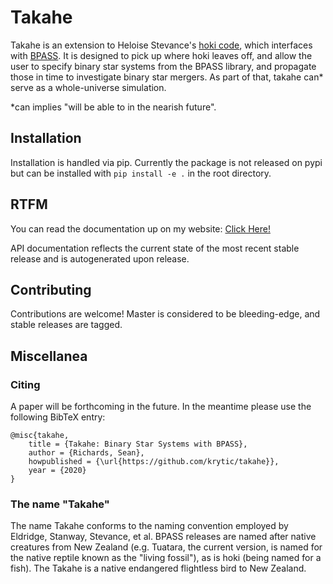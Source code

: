 # Takahe

Takahe is an extension to Heloise Stevance's [hoki code](http://github.com/HeloiseS/hoki), which interfaces with [BPASS](bpass.auckland.ac.nz). It is designed to pick up where hoki leaves off, and allow the user to specify binary star systems from the BPASS library, and propagate those in time to investigate binary star mergers. As part of that, takahe can\* serve as a whole-universe simulation.

\*can implies "will be able to in the nearish future".

## Installation

Installation is handled via pip. Currently the package is not released on pypi but can be installed with `pip install -e .` in the root directory.

## RTFM

You can read the documentation up on my website: [Click Here!](https://krytic.github.io/Takahe/index.html)

API documentation reflects the current state of the most recent stable release and is autogenerated upon release.

## Contributing

Contributions are welcome! Master is considered to be bleeding-edge, and stable releases are tagged.

## Miscellanea

### Citing

A paper will be forthcoming in the future. In the meantime please use the following BibTeX entry:

	@misc{takahe,
		title = {Takahe: Binary Star Systems with BPASS},
		author = {Richards, Sean},
		howpublished = {\url{https://github.com/krytic/takahe}},
		year = {2020}
	}

### The name "Takahe"

The name Takahe conforms to the naming convention employed by Eldridge, Stanway, Stevance, et al. BPASS releases are named after native creatures from New Zealand (e.g. Tuatara, the current version, is named for the native reptile known as the "living fossil"), as is hoki (being named for a fish). The Takahe is a native endangered flightless bird to New Zealand.